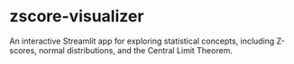 # zscore-visualizer
An interactive Streamlit app for exploring statistical concepts, including Z-scores, normal distributions, and the Central Limit Theorem. 
